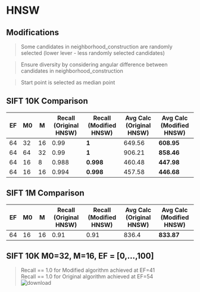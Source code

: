 # HNSW

## Modifications
> Some candidates in neighborhood_construction are randomly selected (lower lever - less randomly selected candidates) <br>

> Ensure diversity by considering angular difference between candidates in neighborhood_construction <br>

> Start point is selected as median point

## SIFT 10K Comparison

| EF  | M0  | M   | Recall (Original HNSW) | Recall (Modified HNSW) | Avg Calc (Original HNSW) | Avg Calc (Modified HNSW) |
| --- | --- | --- | ---------------------- | ---------------------- | ------------------------ | ------------------------ |
| 64  | 32  | 16  | 0.99                   | **1**                  | 649.56                   | **608.95**               |
| 64  | 64  | 32  | 0.99                   | **1**                  | 906.21                   | **858.46**               |
| 64  | 16  | 8   | 0.988                  | **0.998**              | 460.48                   | **447.98**               |
| 64  | 16  | 16  | 0.994                  | **0.998**              | 457.58                   | **446.68**               |

## SIFT 1M Comparison

| EF  | M0  | M   | Recall (Original HNSW) | Recall (Modified HNSW) | Avg Calc (Original HNSW) | Avg Calc (Modified HNSW) |
| --- | --- | --- | ---------------------- | ---------------------- | ------------------------ | ------------------------ |
| 64  | 16  | 16  | 0.91                   | 0.91                   | 836.4                    | **833.87**               |

## SIFT 10K M0=32, M=16, EF = [0,...,100]
> Recall == 1.0 for Modified algorithm achieved at EF=41 <br>
> Recall == 1.0 for Original algorithm achieved at EF=54 <br>
![download](https://github.com/user-attachments/assets/e7aa8153-2096-4f24-a08d-565814b9e9db)


